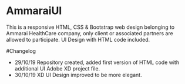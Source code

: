 # AmmaraiUI
This is a responsive HTML, CSS & Bootstrap web design belonging to Ammarai HealthCare company, only client or associated partners are allowed to participate.
UI Design with HTML code included.


#Changelog
- 29/10/19 Repository created, added first version of HTML code with additional UI Adobe XD project file.
- 30/10/19 XD UI Design improved to be more elegant.
